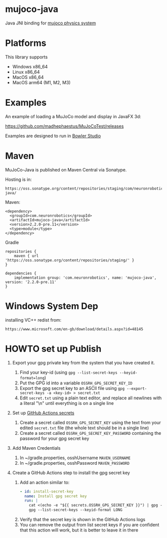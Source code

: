 # mujoco-java

Java JNI binding for [mujoco physics system](https://github.com/google-deepmind/mujoco)

# Platforms

This library supports

* Windows x86_64
* Linux x86_64
* MacOS x86_64
* MacOS arm64 (M1, M2, M3)

# Examples

An example of loading a MuJoCo model and display in JavaFX 3d:

https://github.com/madhephaestus/MuJoCoTest/releases 

Examples are designed to run in [Bowler Studio](http://commonwealthrobotics.com)

# Maven

MuJoCo-Java is published on Maven Central via Sonatype. 

Hosting is in:

```
https://oss.sonatype.org/content/repositories/staging/com/neuronrobotics/mujoco-java/
```

Maven:

```
<dependency>
  <groupId>com.neuronrobotics</groupId>
  <artifactId>mujoco-java</artifactId>
  <version>2.2.0-pre.11</version>
  <type>module</type>
</dependency>
```
Gradle

```
repositories {
	maven { url 'https://oss.sonatype.org/content/repositories/staging/' }
}

dependencies {
	implementation group: 'com.neuronrobotics', name: 'mujoco-java', version: '2.2.0-pre.11'
}
```

# Windows System Dep

installing VC++ redist from:

``` 
https://www.microsoft.com/en-gb/download/details.aspx?id=48145
```

# HOWTO set up Publish

1. Export your gpg private key from the system that you have created it.
    1. Find your key-id (using `gpg --list-secret-keys --keyid-format=long`)
    2. Put the GPG id into a variable `OSSRH_GPG_SECRET_KEY_ID` 
    3. Export the gpg secret key to an ASCII file using `gpg --export-secret-keys -a <key-id> > secret.txt`
    4. Edit `secret.txt` using a plain text editor, and replace all newlines with a literal "\n" until everything is on a single line
2. Set up [GitHub Actions secrets](https://github.com/organizations/CommonWealthRobotics/settings/secrets/actions)
    1. Create a secret called `OSSRH_GPG_SECRET_KEY` using the text from your edited `secret.txt` file (the whole text should be in a single line)
    2. Create a secret called `OSSRH_GPG_SECRET_KEY_PASSWORD` containing the password for your gpg secret key
3. Add Maven Credentials
   1. In ~/gradle.properties, osshUsername `MAVEN_USERNAME`
   2. In ~/gradle.properties, osshPassword `MAVEN_PASSWORD`
	
5. Create a GitHub Actions step to install the gpg secret key
    1. Add an action similar to:
        ```yaml
        - id: install-secret-key
          name: Install gpg secret key
          run: |
            cat <(echo -e "${{ secrets.OSSRH_GPG_SECRET_KEY }}") | gpg --batch --import
            gpg --list-secret-keys --keyid-format LONG
        ```
    2. Verify that the secret key is shown in the GitHub Actions logs
    3. You can remove the output from list secret keys if you are confident that this action will work, but it is better to leave it in there
